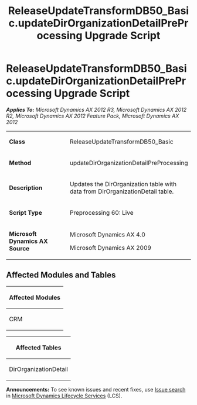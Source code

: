 ﻿---
title: ReleaseUpdateTransformDB50_Basic.updateDirOrganizationDetailPreProcessing Upgrade Script
TOCTitle: ReleaseUpdateTransformDB50_Basic.updateDirOrganizationDetailPreProcessing Upgrade Script
ms:assetid: 205fd7a2-6691-628a-dfd8-ca5540ac4227
ms:mtpsurl: https://msdn.microsoft.com/en-us/library/JJ684886(v=AX.60)
ms:contentKeyID: 49707089
ms.date: 05/18/2015
mtps_version: v=AX.60
---

# ReleaseUpdateTransformDB50\_Basic.updateDirOrganizationDetailPreProcessing Upgrade Script 


_**Applies To:** Microsoft Dynamics AX 2012 R3, Microsoft Dynamics AX 2012 R2, Microsoft Dynamics AX 2012 Feature Pack, Microsoft Dynamics AX 2012_

<table>
<colgroup>
<col style="width: 50%" />
<col style="width: 50%" />
</colgroup>
<tbody>
<tr class="odd">
<td><p><strong>Class</strong></p></td>
<td><p>ReleaseUpdateTransformDB50_Basic</p></td>
</tr>
<tr class="even">
<td><p><strong>Method</strong></p></td>
<td><p>updateDirOrganizationDetailPreProcessing</p></td>
</tr>
<tr class="odd">
<td><p><strong>Description</strong></p></td>
<td><p>Updates the DirOrganization table with data from DirOrganizationDetail table.</p></td>
</tr>
<tr class="even">
<td><p><strong>Script Type</strong></p></td>
<td><p>Preprocessing 60: Live</p></td>
</tr>
<tr class="odd">
<td><p><strong>Microsoft Dynamics AX Source</strong></p></td>
<td><p>Microsoft Dynamics AX 4.0</p>
<p>Microsoft Dynamics AX 2009</p></td>
</tr>
</tbody>
</table>


## Affected Modules and Tables

<table>
<colgroup>
<col style="width: 100%" />
</colgroup>
<thead>
<tr class="header">
<th><p>Affected Modules</p></th>
</tr>
</thead>
<tbody>
<tr class="odd">
<td><p>CRM</p></td>
</tr>
</tbody>
</table>


<table>
<colgroup>
<col style="width: 100%" />
</colgroup>
<thead>
<tr class="header">
<th><p>Affected Tables</p></th>
</tr>
</thead>
<tbody>
<tr class="odd">
<td><p>DirOrganizationDetail</p></td>
</tr>
</tbody>
</table>

  
**Announcements:** To see known issues and recent fixes, use [Issue search](http://go.microsoft.com/fwlink/?linkid=389258) in [Microsoft Dynamics Lifecycle Services](http://go.microsoft.com/fwlink/?linkid=306505) (LCS).

